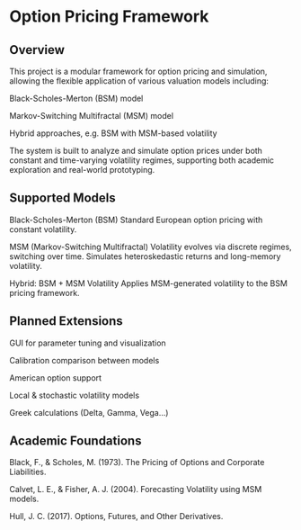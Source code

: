 # Option Pricing Framework

## Overview
This project is a modular framework for option pricing and simulation, allowing the flexible application of various valuation models including:

Black-Scholes-Merton (BSM) model

Markov-Switching Multifractal (MSM) model

Hybrid approaches, e.g. BSM with MSM-based volatility

The system is built to analyze and simulate option prices under both constant and time-varying volatility regimes, supporting both academic exploration and real-world prototyping.

## Supported Models
Black-Scholes-Merton (BSM)
Standard European option pricing with constant volatility.

MSM (Markov-Switching Multifractal)
Volatility evolves via discrete regimes, switching over time. Simulates heteroskedastic returns and long-memory volatility.

Hybrid: BSM + MSM Volatility
Applies MSM-generated volatility to the BSM pricing framework.

## Planned Extensions
GUI for parameter tuning and visualization

Calibration comparison between models

American option support

Local & stochastic volatility models

Greek calculations (Delta, Gamma, Vega...)

## Academic Foundations
Black, F., & Scholes, M. (1973). The Pricing of Options and Corporate Liabilities.

Calvet, L. E., & Fisher, A. J. (2004). Forecasting Volatility using MSM models.

Hull, J. C. (2017). Options, Futures, and Other Derivatives.
